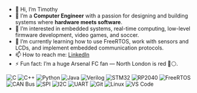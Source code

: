 

<!--
**timjim007/timjim007** is a ✨ _special_ ✨ repository because its `README.md` (this file) appears on your GitHub profile.

Here are some ideas to get you started:

- 🔭 I’m currently working on ...
- 🌱 I’m currently learning ...
- 👯 I’m looking to collaborate on ...
- 🤔 I’m looking for help with ...
- 💬 Ask me about ...
- 📫 How to reach me: ...
- 😄 Pronouns: ...
- ⚡ Fun fact: ...
-->
- 👋 Hi, I’m Timothy
- 📖 I’m a **Computer Engineer** with a passion for designing and building systems where **hardware meets software**.
- 👀 I’m interested in embedded systems, real-time computing, low-level firmware development, video games, and soccer.
- 🌱 I’m currently learning how to use FreeRTOS, work with sensors and LCDs, and implement embedded communication protocols.
- 📫 How to reach me: [LinkedIn](https://www.linkedin.com/in/timothy-jimoh)  
- ⚡ Fun fact: I’m a huge Arsenal FC fan — North London is red 🔴⚪.


![C](https://img.shields.io/badge/C-00599C?style=flat&logo=c&logoColor=white)
![C++](https://img.shields.io/badge/C++-00599C?style=flat&logo=c%2B%2B&logoColor=white)
![Python](https://img.shields.io/badge/Python-3776AB?style=flat&logo=python&logoColor=white)
![Java](https://img.shields.io/badge/Java-007396?style=flat&logo=java&logoColor=white)
![Verilog](https://img.shields.io/badge/Verilog-ED1C24?style=flat&logo=verilog&logoColor=white)
![STM32](https://img.shields.io/badge/STM32-03234B?style=flat&logo=stmicroelectronics&logoColor=white)
![RP2040](https://img.shields.io/badge/RP2040-E54F26?style=flat&logo=raspberry-pi&logoColor=white)
![FreeRTOS](https://img.shields.io/badge/FreeRTOS-27AE60?style=flat&logo=freebsd&logoColor=white)
![CAN Bus](https://img.shields.io/badge/CAN--Bus-0078D4?style=flat)
![SPI](https://img.shields.io/badge/SPI-FF6F00?style=flat)
![I2C](https://img.shields.io/badge/I2C-336699?style=flat)
![UART](https://img.shields.io/badge/UART-800080?style=flat)
![Git](https://img.shields.io/badge/Git-F05032?style=flat&logo=git&logoColor=white)
![Linux](https://img.shields.io/badge/Linux-FCC624?style=flat&logo=linux&logoColor=black)
![VS Code](https://img.shields.io/badge/VS%20Code-007ACC?style=flat&logo=visual-studio-code&logoColor=white)


